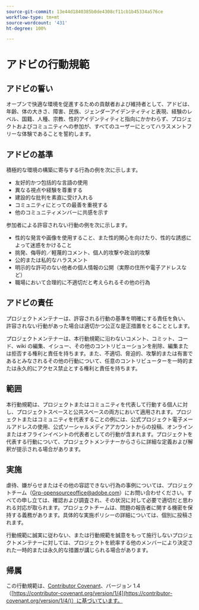 ```yaml
---
source-git-commit: 13e44d1840385b0de4308cf11cb1b45334a576ce
workflow-type: tm+mt
source-wordcount: '431'
ht-degree: 100%

---
```

# アドビの行動規範

## アドビの誓い

オープンで快適な環境を促進するための貢献者および維持者として、アドビは、年齢、体の大きさ、障害、民族、ジェンダーアイデンティティと表現、経験のレベル、国籍、人種、宗教、性的アイデンティティと指向にかかわらず、プロジェクトおよびコミュニティへの参加が、すべてのユーザーにとってハラスメントフリーな体験であることを誓約します。

## アドビの基準

積極的な環境の構築に寄与する行為の例を次に示します。

* 友好的かつ包括的な言語の使用
* 異なる視点や経験を尊重する
* 建設的な批判を素直に受け入れる
* コミュニティにとっての最善を重視する
* 他のコミュニティメンバーに共感を示す

参加者による許容されない行動の例を次に示します。

* 性的な発言や画像を使用すること、また性的関心を向けたり、性的な誘惑によって迷惑をかけること
* 挑発、侮辱的／軽蔑的コメント、個人的攻撃や政治的攻撃
* 公的または私的なハラスメント
* 明示的な許可のない他者の個人情報の公開（実際の住所や電子アドレスなど）
* 職場において合理的に不適切だと考えられるその他の行為

## アドビの責任

プロジェクトメンテナーは、許容される行動の基準を明確にする責任を負い、許容されない行動があった場合は適切かつ公正な是正措置をとることとします。

プロジェクトメンテナーは、本行動規範に沿わないコメント、コミット、コード、wiki の編集、イシュー、その他のコントリビューションを削除、編集または拒否する権利と責任を持ちます。また、不適切、脅迫的、攻撃的または有害であるとみなされるその他の行動について、任意のコントリビューターを一時的または永久的にアクセス禁止とする権利と責任を持ちます。

## 範囲

本行動規範は、プロジェクトまたはコミュニティを代表して行動する個人に対し、プロジェクトスペースと公共スペースの両方において適用されます。プロジェクトまたはコミュニティを代表することの例には、公式プロジェクト電子メールアドレスの使用、公式ソーシャルメディアアカウントからの投稿、オンラインまたはオフラインイベントの代表者としての行動が含まれます。プロジェクトを代表する行動について、プロジェクトメンテナーからさらに詳細な定義および解釈が提示される場合があります。

## 実施

虐待、嫌がらせまたはその他の容認できない行為の事例については、プロジェクトチーム（Grp-opensourceoffice@adobe.com）にお問い合わせください。すべての申し立ては、確認および調査され、その状況に対して必要で適切だと思われる対応が取られます。プロジェクトチームは、問題の報告者に関する機密を保持する義務があります。具体的な実施ポリシーの詳細については、個別に投稿されます。

行動規範に誠実に従わない、または行動規範を誠意をもって施行しないプロジェクトメンテナーに対しては、プロジェクトを統率する他のメンバーにより決定された一時的または永久的な措置が講じられる場合があります。

## 帰属

この行動規範は、[Contributor Covenant](https://contributor-covenant.org)、バージョン 1.4（[https://contributor-covenant.org/version/1/4](https://contributor-covenant.org/version/1/4/)）に基づいています。
